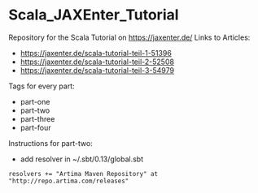 # Scala_JAXEnter_Tutorial

Repository for the Scala Tutorial on https://jaxenter.de/
Links to Articles:
* https://jaxenter.de/scala-tutorial-teil-1-51396
* https://jaxenter.de/scala-tutorial-teil-2-52508
* https://jaxenter.de/scala-tutorial-teil-3-54979

Tags for every part:

* part-one
* part-two
* part-three
* part-four

Instructions for part-two:

* add resolver in ~/.sbt/0.13/global.sbt
```
resolvers += "Artima Maven Repository" at "http://repo.artima.com/releases"
```
